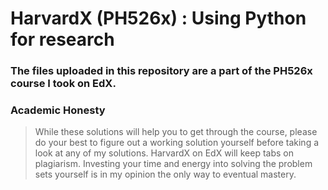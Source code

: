 # HarvardX (PH526x) : Using Python for research
### The files uploaded in this repository are a part of the PH526x course I took on EdX. 
### Academic Honesty 
> While these solutions will help you to get through the course, please do your best to figure out a working solution yourself before taking a 
look at any of my solutions. HarvardX on EdX will keep tabs on plagiarism. Investing your time and energy into solving the problem sets yourself is 
in my opinion the only way to eventual mastery.
